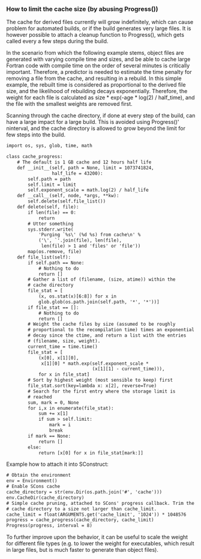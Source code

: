 

### How to limit the cache size (by abusing Progress())

The cache for derived files currently will grow indefinitely, which can cause problem for automated builds, or if the build generates very large files. It is however possible to attach a cleanup function to Progress(), which gets called every a few steps during the build. 

In the scenario from which the following example stems, object files are generated with varying compile time and sizes, and be able to cache large Fortran code with compile time on the order of several minutes is critically important. Therefore, a predictor is needed to estimate the time penalty for removing a file from the cache, and resulting in a rebuild. In this simple example, the rebuilt time is considered as proportional to the derived file size, and the likelihood of rebuilding decays exponentially. Therefore, the weight for each file is calculated as size * exp(-age * log(2) / half_time), and the file with the smallest weights are removed first. 

Scanning through the cache directory, if done at every step of the build, can have a large impact for a large build. This is avoided using Progress()' ninterval, and the cache directory is allowed to grow beyond the limit for few steps into the build. 


```txt
import os, sys, glob, time, math

class cache_progress:
    # The default is 1 GB cache and 12 hours half life
    def __init__(self, path = None, limit = 1073741824,
                 half_life = 43200):
        self.path = path
        self.limit = limit
        self.exponent_scale = math.log(2) / half_life
    def __call__(self, node, *args, **kw):
        self.delete(self.file_list())
    def delete(self, file):
        if len(file) == 0:
            return
        # Utter something
        sys.stderr.write(
            'Purging `%s\' (%d %s) from cache\n' %
            ('\', `'.join(file), len(file),
             len(file) > 1 and 'files' or 'file'))
        map(os.remove, file)
    def file_list(self):
        if self.path == None:
            # Nothing to do
            return []
        # Gather a list of (filename, (size, atime)) within the
        # cache directory
        file_stat = [
            (x, os.stat(x)[6:8]) for x in
            glob.glob(os.path.join(self.path, '*', '*'))]
        if file_stat == []:
            # Nothing to do
            return []
        # Weight the cache files by size (assumed to be roughly
        # proportional to the recompilation time) times an exponential
        # decay since the ctime, and return a list with the entries
        # (filename, size, weight).
        current_time = time.time()
        file_stat = [
            (x[0], x[1][0],
             x[1][0] * math.exp(self.exponent_scale *
                                (x[1][1] - current_time))),
            for x in file_stat]
        # Sort by highest weight (most sensible to keep) first
        file_stat.sort(key=lambda x: x[2], reverse=True)
        # Search for the first entry where the storage limit is
        # reached
        sum, mark = 0, None
        for i,x in enumerate(file_stat):
            sum += x[1]
            if sum > self.limit:
                mark = i
                break
        if mark == None:
            return []
        else:
            return [x[0] for x in file_stat[mark:]]
```
Example how to attach it into SConstruct: 


```txt
# Obtain the environment
env = Environment()
# Enable SCons cache
cache_directory = str(env.Dir(os.path.join('#', 'cache')))
env.CacheDir(cache_directory)
# Simple cache pruning, attached to SCons' progress callback. Trim the
# cache directory to a size not larger than cache_limit.
cache_limit = float(ARGUMENTS.get('cache_limit', '1024')) * 1048576
progress = cache_progress(cache_directory, cache_limit)
Progress(progress, interval = 8)
```
To further improve upon the behavior, it can be useful to scale the weight for different file types (e.g. to lower the weight for executables, which result in large files, but is much faster to generate than object files). 
